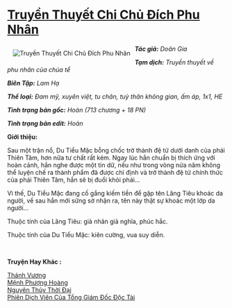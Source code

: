 <a href="https://utruyen.com/truyen-thuyet-chi-chu-dich-phu-nhan/8815/" title="Truyền Thuyết Chi Chủ Đích Phu Nhân"><h1>Truyền Thuyết Chi Chủ Đích Phu Nhân</h1></a><div style="display:table"><img align="right" style="float: left; padding: 10px;" src="https://utruyen.com/images/story/200x260/truyen-thuyet-chi-chu-dich-phu-nhan.jpg" alt="Truyền Thuyết Chi Chủ Đích Phu Nhân"><b><i>Tác giả:</i></b><i> Doãn Gia</i><p></p><b><i>Tạm dịch:</i></b><i> Truyền thuyết về phu nhân của chúa tể</i><p></p><b><i>Biên Tập:</i></b><i> Lam Hạ</i><p></p><b><i>Thể loại:</i></b><i> Đam mỹ, xuyên việt, tu chân, tuỳ thân không gian, ấm áp, 1x1, HE</i><p></p><b><i>Tình trạng bản gốc:</i></b><i> Hoàn (713 chương + 18 PN)</i><p></p><b><i>Tình trạng bản edit:</i></b><i> Hoàn<p></p></i><p></p><b>Giới thiệu:<p></p></b>Sau một trận nổ, Du Tiểu Mặc bỗng chốc trờ thành đệ tử dưới danh của phái Thiên Tâm, hơn nữa tư chất rất kém. Ngay lúc hắn chuẩn bị thích ứng với hoàn cảnh, hắn nghe được một tin dữ, nếu như trong vòng nửa năm không thể luyện chế ra thành phẩm đã được chỉ định và trở thành đệ tử chính thức của phái Thiên Tâm, hắn sẽ bị đuổi khỏi phái…<p></p>Vì thế, Du Tiểu Mặc đang cố gắng kiếm tiền để gặp tên Lăng Tiêu khoác da người, về sau hắn mới sững sờ nhận ra, tên này thật sự khoác một lớp da người…<p></p>Thuộc tính của Lăng Tiêu: giả nhân giả nghĩa, phúc hắc.<p></p>Thuộc tính của Du Tiểu Mặc: kiên cường, vua suy diễn.<b><p></p></b></div><p><br><b>Truyện Hay Khác :</b></p><a href="https://utruyen.com/thanh-vuong/9131/" alt="Thánh Vương">Thánh Vương</a><br/><a href="https://github.com/quanluxury/truyenhot/tree/master/truyenhay/4868/" alt="Mệnh Phượng Hoàng">Mệnh Phượng Hoàng</a><br/><a href="https://github.com/quanluxury/truyenhot/tree/master/truyenhay/22222/" alt="Nguyên Thủy Thời Đại">Nguyên Thủy Thời Đại</a><br/><a href="https://truyenhot2019.blogspot.com/2019/12/phien-dich-vien-cua-tong-giam-doc-doc-tai.html" alt="Phiên Dịch Viên Của Tổng Giám Đốc Độc Tài">Phiên Dịch Viên Của Tổng Giám Đốc Độc Tài</a><br/>